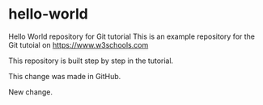# hello-world
Hello World repository for Git tutorial
This is an example repository for the Git tutoial on https://www.w3schools.com

This repository is built step by step in the tutorial.

This change was made in GitHub.

New change.
